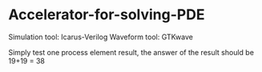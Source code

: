 # Accelerator-for-solving-PDE
Simulation tool: Icarus-Verilog
Waveform tool: GTKwave

Simply test one process element result, the answer of the result should be 19+19 = 38

